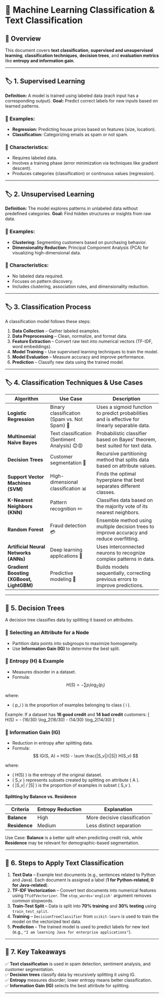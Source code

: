 # 📘 Machine Learning Classification & Text Classification 

## 📌 Overview
This document covers **text classification**, **supervised and unsupervised learning**, **classification techniques**, **decision trees**, and **evaluation metrics** like **entropy and information gain**.

---

## 🏷️ **1. Supervised Learning**

**Definition:** A model is trained using labeled data (each input has a corresponding output).
**Goal:** Predict correct labels for new inputs based on learned patterns.

### 🔹 **Examples:**
- **Regression:** Predicting house prices based on features (size, location).
- **Classification:** Categorizing emails as spam or not spam.

### 🔹 **Characteristics:**
- Requires labeled data.
- Involves a training phase (error minimization via techniques like gradient descent).
- Produces categories (classification) or continuous values (regression).

---

## 🏷️ **2. Unsupervised Learning**

**Definition:** The model explores patterns in unlabeled data without predefined categories.
**Goal:** Find hidden structures or insights from raw data.

### 🔹 **Examples:**
- **Clustering:** Segmenting customers based on purchasing behavior.
- **Dimensionality Reduction:** Principal Component Analysis (PCA) for visualizing high-dimensional data.

### 🔹 **Characteristics:**
- No labeled data required.
- Focuses on pattern discovery.
- Includes clustering, association rules, and dimensionality reduction.

---

## 🏷️ **3. Classification Process**
A classification model follows these steps:
1. **Data Collection** – Gather labeled examples.
2. **Data Preprocessing** – Clean, normalize, and format data.
3. **Feature Extraction** – Convert raw text into numerical vectors (TF-IDF, word embeddings).
4. **Model Training** – Use supervised learning techniques to train the model.
5. **Model Evaluation** – Measure accuracy and improve performance.
6. **Prediction** – Classify new data using the trained model.

---

## 🏷️ **4. Classification Techniques & Use Cases**

| Algorithm | Use Case | Description |
|-----------|---------|-------------|
| **Logistic Regression** | Binary classification (Spam vs. Not Spam) 📩 | Uses a sigmoid function to predict probabilities and is effective for linearly separable data. |
| **Multinomial Naïve Bayes** | Text classification (Sentiment Analysis) 😊😡 | Probabilistic classifier based on Bayes' theorem, best suited for text data. |
| **Decision Trees** | Customer segmentation 🏦 | Recursive partitioning method that splits data based on attribute values. |
| **Support Vector Machines (SVM)** | High-dimensional classification 📊 | Finds the optimal hyperplane that best separates different classes. |
| **K-Nearest Neighbors (KNN)** | Pattern recognition ✏️ | Classifies data based on the majority vote of its nearest neighbors. |
| **Random Forest** | Fraud detection 💳 | Ensemble method using multiple decision trees to improve accuracy and reduce overfitting. |
| **Artificial Neural Networks (ANNs)** | Deep learning applications 🧠 | Uses interconnected neurons to recognize complex patterns in data. |
| **Gradient Boosting (XGBoost, LightGBM)** | Predictive modeling 🔮 | Builds models sequentially, correcting previous errors to improve predictions. |

---

## 🌳 **5. Decision Trees**
A decision tree classifies data by splitting it based on attributes.

### 🔹 **Selecting an Attribute for a Node**
- Partition data points into subgroups to maximize homogeneity.
- Use **Information Gain (IG)** to determine the best split.

### 🔹 **Entropy (H) & Example**
- Measures disorder in a dataset.
- Formula:
$$
H(S) = -\sum p_i \log_2(p_i)
$$

where:
- \( p_i \) is the proportion of examples belonging to class \( i \).

 
Example: If a dataset has **16 good credit** and **14 bad credit** customers:
\[
H(S) = - (16/30) \log_2(16/30) - (14/30) \log_2(14/30)
\]

### 🔹 **Information Gain (IG)**
- Reduction in entropy after splitting data.
- Formula:
$$
IG(S, A) = H(S) - \sum \frac{|S_v|}{|S|} H(S_v)
$$

where:
- \( H(S) \) is the entropy of the original dataset.
- \( S_v \) represents subsets created by splitting on attribute \( A \).
- \( |S_v| / |S| \) is the proportion of examples in subset \( S_v \).


#### **Splitting by Balance vs. Residence**
| Criteria | Entropy Reduction | Explanation |
|----------|------------------|-------------|
| **Balance** | High | More decisive classification |
| **Residence** | Medium | Less distinct separation |

Use Case: **Balance** is a better split when predicting credit risk, while **Residence** may be relevant for demographic-based segmentation.

---

## 🚀 **6. Steps to Apply Text Classification**
1. **Text Data** – Example text documents (e.g., sentences related to Python and Java). Each document is assigned a label (**1 for Python-related, 0 for Java-related**).
2. **TF-IDF Vectorization** – Convert text documents into numerical features using `TfidfVectorizer`. The `stop_words='english'` argument removes common stopwords.
3. **Train-Test Split** – Data is split into **70% training** and **30% testing** using `train_test_split`.
4. **Training** – `DecisionTreeClassifier` from `scikit-learn` is used to train the model on the vectorized text data.
5. **Prediction** – The trained model is used to predict labels for new text (e.g., `"I am learning Java for enterprise applications"`).

---

## 📝 **7. Key Takeaways**
✅ **Text classification** is used in spam detection, sentiment analysis, and customer segmentation.  
✅ **Decision trees** classify data by recursively splitting it using IG.  
✅ **Entropy** measures disorder; lower entropy means better classification.  
✅ **Information Gain (IG)** selects the best attribute for splitting.  

---
